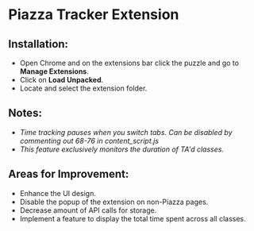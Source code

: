 # Piazza Tracker Extension

## Installation:
- Open Chrome and on the extensions bar click the puzzle and go to **Manage Extensions**.
- Click on **Load Unpacked**.
- Locate and select the extension folder.

## Notes:
- *Time tracking pauses when you switch tabs. Can be disabled by commenting out 68-76 in content_script.js*
- *This feature exclusively monitors the duration of TA'd classes.*

## Areas for Improvement:
- Enhance the UI design.
- Disable the popup of the extension on non-Piazza pages.
- Decrease amount of API calls for storage.
- Implement a feature to display the total time spent across all classes.
